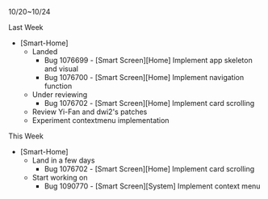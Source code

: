 10/20~10/24

Last Week

* [Smart-Home]
  - Landed
    - Bug 1076699 - [Smart Screen][Home] Implement app skeleton and visual
    - Bug 1076700 - [Smart Screen][Home] Implement navigation function
  - Under reviewing
    - Bug 1076702 - [Smart Screen][Home] Implement card scrolling
  - Review Yi-Fan and dwi2's patches
  - Experiment contextmenu implementation

This Week

* [Smart-Home]
  - Land in a few days
    - Bug 1076702 - [Smart Screen][Home] Implement card scrolling
  - Start working on
    - Bug 1090770 - [Smart Screen][System] Implement context menu
